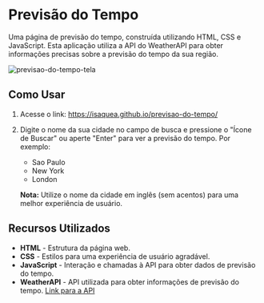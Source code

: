 # Previsão do Tempo

Uma página de previsão do tempo, construída utilizando HTML, CSS e JavaScript. Esta aplicação utiliza a API do WeatherAPI para obter informações precisas sobre a previsão do tempo da sua região.

![previsao-do-tempo-tela](https://github.com/IsaqueA/previsao-do-tempo/assets/62123235/d5890cd0-7bac-4dcf-9271-3d272540fc7c)

## Como Usar

1. Acesse o link: https://isaquea.github.io/previsao-do-tempo/

4. Digite o nome da sua cidade no campo de busca e pressione o "Ícone de Buscar" ou aperte "Enter" para ver a previsão do tempo. Por exemplo:
   - Sao Paulo
   - New York
   - London

   **Nota:** Utilize o nome da cidade em inglês (sem acentos) para uma melhor experiência de usuário.

## Recursos Utilizados

- **HTML** - Estrutura da página web.
- **CSS** - Estilos para uma experiência de usuário agradável.
- **JavaScript** - Interação e chamadas à API para obter dados de previsão do tempo.
- **WeatherAPI** - API utilizada para obter informações de previsão do tempo. <a href="https://www.weatherapi.com/" target="_blank">Link para a API</a>
